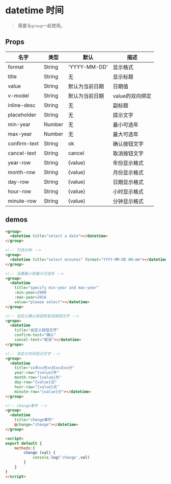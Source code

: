 # datetime 时间

> 需要与`group`一起使用。

## Props

| 名字 | 类型 | 默认 | 描述 |
|-----|-----|-----|-----|
| format | String | 'YYYY-MM-DD' | 显示格式 |
| title | String | 无 | 显示标题 |
| value | String | 默认为当前日期 | 日期值 |
| v-model | String | 默认为当前日期 | value的双向绑定 |
| inline-desc | String | 无 | 副标题 |
| placeholder | String | 无 | 提示文字 |
| min-year | Number | 无 | 最小可选年 |
| max-year | Number | 无 | 最大可选年 |
| confirm-text | String | ok | 确认按钮文字 |
| cancel-text | String | cancel | 取消按钮文字 |
| year-row | String | {value} |年份显示格式 |
| month-row | String | {value} | 月份显示格式 |
| day-row | String | {value} | 日期显示格式 |
| hour-row | String | {value} | 小时显示格式 |
| minute-row | String | {value} | 分钟显示格式 |

## demos

``` html
<group>
  <datetime title="select a date"></datetime>
</group>

<!-- 可选分钟 -->
<group>
  <datetime title="select minutes" format="YYYY-MM-DD HH:mm"></datetime>
</group>

<!-- 设置最小和最大可选年 -->
<group>
  <datetime 
    title="specify min-year and max-year"
    :min-year=2000 
    :max-year=2016
    value="please select"></datetime>
</group>

<!-- 自定义确认按钮和取消按钮文字 -->
<gropu>
  <datetime
    title="自定义按钮文字"
    confirm-text="确认"
    cancel-text="取消"></datetime>
</gropu>

<!-- 自定义时间显示文字 -->
<group>
  <datetime
    title="xx年xx月xx日xx点xx分"
    year-row="{value}年"
    month-row="{value}月"
    day-row="{value}日"
    hour-row="{value}点"
    minute-row="{value}分"></datetime>
</group>

<!-- change事件 -->
<group>
  <datetime
    title="change事件"
    @change="change"></datetime>
</group>

<script>
export default {
    methods:{
        change (val) {
            console.log('change',val)
        }
    }
}
</script>
```
